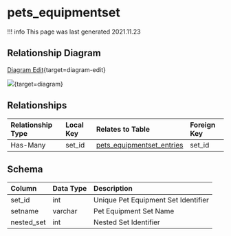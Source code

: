 # pets_equipmentset

!!! info
	This page was last generated 2021.11.23

## Relationship Diagram

[Diagram Edit](https://mermaid.live/edit#eyJjb2RlIjoiZXJEaWFncmFtXG4gICAgcGV0c19lcXVpcG1lbnRzZXQge1xuICAgICAgICBpbnQgc2V0X2lkXG4gICAgfVxuICAgIHBldHNfZXF1aXBtZW50c2V0X2VudHJpZXMge1xuICAgICAgICBpbnQgc2V0X2lkXG4gICAgfVxuICAgIHBldHNfZXF1aXBtZW50c2V0IHx8LS1veyBwZXRzX2VxdWlwbWVudHNldF9lbnRyaWVzIDogSGFzLU1hbnlcblxuIiwibWVybWFpZCI6eyJ0aGVtZSI6ImRlZmF1bHQifSwidXBkYXRlRWRpdG9yIjp0cnVlLCJhdXRvU3luYyI6dHJ1ZSwidXBkYXRlRGlhZ3JhbSI6dHJ1ZX0=){target=diagram-edit}

[![](https://mermaid.ink/img/eyJjb2RlIjoiZXJEaWFncmFtXG4gICAgcGV0c19lcXVpcG1lbnRzZXQge1xuICAgICAgICBpbnQgc2V0X2lkXG4gICAgfVxuICAgIHBldHNfZXF1aXBtZW50c2V0X2VudHJpZXMge1xuICAgICAgICBpbnQgc2V0X2lkXG4gICAgfVxuICAgIHBldHNfZXF1aXBtZW50c2V0IHx8LS1veyBwZXRzX2VxdWlwbWVudHNldF9lbnRyaWVzIDogSGFzLU1hbnlcblxuIiwibWVybWFpZCI6eyJ0aGVtZSI6ImRlZmF1bHQifSwidXBkYXRlRWRpdG9yIjp0cnVlLCJhdXRvU3luYyI6dHJ1ZSwidXBkYXRlRGlhZ3JhbSI6dHJ1ZX0=)](https://mermaid.ink/img/eyJjb2RlIjoiZXJEaWFncmFtXG4gICAgcGV0c19lcXVpcG1lbnRzZXQge1xuICAgICAgICBpbnQgc2V0X2lkXG4gICAgfVxuICAgIHBldHNfZXF1aXBtZW50c2V0X2VudHJpZXMge1xuICAgICAgICBpbnQgc2V0X2lkXG4gICAgfVxuICAgIHBldHNfZXF1aXBtZW50c2V0IHx8LS1veyBwZXRzX2VxdWlwbWVudHNldF9lbnRyaWVzIDogSGFzLU1hbnlcblxuIiwibWVybWFpZCI6eyJ0aGVtZSI6ImRlZmF1bHQifSwidXBkYXRlRWRpdG9yIjp0cnVlLCJhdXRvU3luYyI6dHJ1ZSwidXBkYXRlRGlhZ3JhbSI6dHJ1ZX0=){target=diagram}

## Relationships

| Relationship Type | Local Key | Relates to Table | Foreign Key |
| :--- | :--- | :--- | :--- |
| Has-Many | set_id | [pets_equipmentset_entries](../../schema/pets/pets_equipmentset_entries.md) | set_id |


## Schema

| Column | Data Type | Description |
| :--- | :--- | :--- |
| set_id | int | Unique Pet Equipment Set Identifier |
| setname | varchar | Pet Equipment Set Name |
| nested_set | int | Nested Set Identifier |

